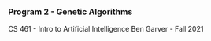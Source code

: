 ### Program 2 - Genetic Algorithms
CS 461 - Intro to Artificial Intelligence
Ben Garver - Fall 2021
